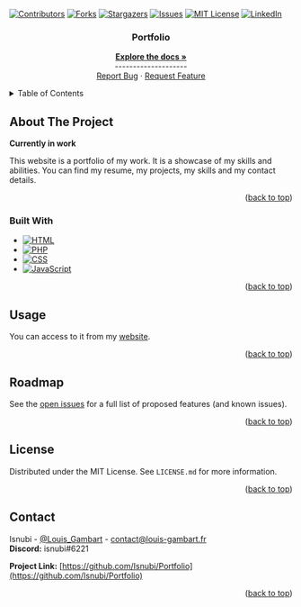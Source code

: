 <a name="readme-top"></a>

<!-- Projet Shields -->
[![Contributors][contributors-shield]][contributors-url]
[![Forks][forks-shield]][forks-url]
[![Stargazers][stars-shield]][stars-url]
[![Issues][issues-shield]][issues-url]
[![MIT License][license-shield]][license-url]
[![LinkedIn][linkedin-shield]][linkedin-url]

<!-- Replace these markers with infos - "Portfolio"-->

<!-- PROJECT LOGO
<br />
<div align="center">
  <a href="https://github.com/Isnubi/Portfolio/">
    <img src="x/x.png" alt="Logo">
  </a>
-->

<div align="center">
<h3 align="center">Portfolio</h3>
  <p align="center">
    <a href="https://github.com/Isnubi/Portfolio/"><strong>Explore the docs »</strong></a>
    <br />--------------------
    <br />
    <a href="https://github.com/Isnubi/Portfolio/issues">Report Bug</a>
    ·
    <a href="https://github.com/Isnubi/Portfolio/issues">Request Feature</a>
  </p>
</div>

<!-- TABLE OF CONTENTS -->
<details>
  <summary>Table of Contents</summary>
  <ol>
    <li>
      <a href="#about-the-project">About The Project</a>
      <ul>
        <li><a href="#built-with">Built With</a></li>
      </ul>
    </li>
    <li><a href="#usage">Usage</a></li>
    <li><a href="#roadmap">Roadmap</a></li>
    <li><a href="#license">License</a></li>
    <li><a href="#contact">Contact</a></li>
  </ol>
</details>



<!-- ABOUT THE PROJECT -->
## About The Project
<!--
<div align="center">
    <img src="x/x.png" alt="Logo">
</div>
-->

**Currently in work**

This website is a portfolio of my work. It is a showcase of my skills and 
abilities. You can find my resume, my projects, my skills and my contact details.

<p align="right">(<a href="#readme-top">back to top</a>)</p>



### Built With

* [![HTML][HTML-shield]][HTML-url]
* [![PHP][PHP-shield]][PHP-url]
* [![CSS][CSS-shield]][CSS-url]
* [![JavaScript][JavaScript-shield]][JavaScript-url]

<p align="right">(<a href="#readme-top">back to top</a>)</p>



<!-- USAGE EXAMPLES -->
## Usage

You can access to it from my [website](https://www.louis-gambart.fr/).

<p align="right">(<a href="#readme-top">back to top</a>)</p>



<!-- ROADMAP -->
## Roadmap



See the [open issues](https://github.com/Isnubi/Portfolio/issues) for a full list of proposed features (and known issues).

<p align="right">(<a href="#readme-top">back to top</a>)</p>



<!-- LICENSE -->
## License

Distributed under the MIT License. See `LICENSE.md` for more information.

<p align="right">(<a href="#readme-top">back to top</a>)</p>



<!-- CONTACT -->
## Contact


Isnubi - [@Louis_Gambart](https://twitter.com/Louis_Gambart) - contact@louis-gambart.fr
<br>**Discord:** isnubi#6221

**Project Link:** [https://github.com/Isnubi/Portfolio](https://github.com/Isnubi/Portfolio)

<p align="right">(<a href="#readme-top">back to top</a>)</p>




<!-- MARKDOWN LINKS & IMAGES -->
<!-- https://www.markdownguide.org/basic-syntax/#reference-style-links -->
[contributors-shield]: https://img.shields.io/github/contributors/Isnubi/Portfolio.svg?style=for-the-badge
[contributors-url]: https://github.com/Isnubi/Portfolio/graphs/contributors
[forks-shield]: https://img.shields.io/github/forks/Isnubi/Portfolio.svg?style=for-the-badge
[forks-url]: https://github.com/Isnubi/Portfolio/network/members
[stars-shield]: https://img.shields.io/github/stars/Isnubi/Portfolio.svg?style=for-the-badge
[stars-url]: https://github.com/Isnubi/Portfolio/stargazers
[issues-shield]: https://img.shields.io/github/issues/Isnubi/Portfolio.svg?style=for-the-badge
[issues-url]: https://github.com/Isnubi/Portfolio/issues
[license-shield]: https://img.shields.io/github/license/Isnubi/Portfolio.svg?style=for-the-badge
[license-url]: https://github.com/Isnubi/Portfolio/blob/master/LICENSE.md
[linkedin-shield]: https://img.shields.io/badge/-LinkedIn-black.svg?style=for-the-badge&logo=linkedin&colorB=555
[linkedin-url]: https://linkedin.com/in/louis-gambart
[HTML-shield]: https://img.shields.io/badge/HTML5-E34F26?style=for-the-badge&logo=html5&logoColor=white
[HTML-url]: https://www.w3.org/html/
[CSS-shield]: https://img.shields.io/badge/CSS3-1572B6?style=for-the-badge&logo=css3&logoColor=white
[CSS-url]: https://www.w3.org/Style/CSS/Overview.en.html
[JavaScript-shield]: https://img.shields.io/badge/JavaScript-F7DF1E?style=for-the-badge&logo=javascript&logoColor=black
[JavaScript-url]: https://www.javascript.com/
[PHP-shield]: https://img.shields.io/badge/PHP-777BB4?style=for-the-badge&logo=php&logoColor=white
[PHP-url]: https://www.php.net/
[MySQL-shield]: https://img.shields.io/badge/MySQL-00000F?style=for-the-badge&logo=mysql&logoColor=white
[MySQL-url]: https://www.mysql.com/
[Twitter-shield]: https://img.shields.io/twitter/follow/Louis_Gambart?style=social
[Twitter-url]: https://twitter.com/Louis_Gambart/